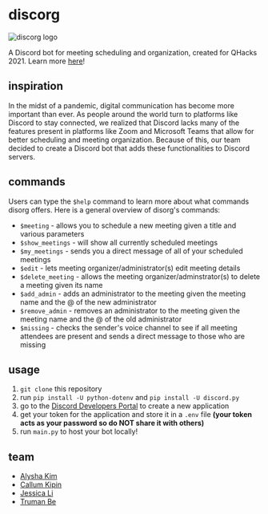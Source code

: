 # discorg
![discorg logo](icon.png)

A Discord bot for meeting scheduling and organization, created for QHacks 2021. Learn more [here](https://devpost.com/software/discord-scheduling-bot)!

## inspiration 
In the midst of a pandemic, digital communication has become more important than ever. As people around the world turn to platforms like Discord to stay connected, we realized that Discord lacks many of the features present in platforms like Zoom and Microsoft Teams that allow for better scheduling and meeting organization. Because of this, our team decided to create a Discord bot that adds these functionalities to Discord servers.  

## commands
Users can type the `$help` command to learn more about what commands disorg offers. Here is a general overview of disorg's commands:

* `$meeting` - allows you to schedule a new meeting given a title and various parameters
* `$show_meetings` - will show all currently scheduled meetings
* `$my_meetings` - sends you a direct message of all of your scheduled meetings
* `$edit` - lets meeting organizer/administrator(s) edit meeting details
* `$delete_meeting` - allows the meeting organizer/adminstrator(s) to delete a meeting given its name
* `$add_admin` - adds an administrator to the meeting given the meeting name and the @ of the new administrator
* `$remove_admin` - removes an administrator to the meeting given the meeting name and the @ of the old administrator 
* `$missing` - checks the sender's voice channel to see if all meeting attendees are present and sends a direct message to those who are missing

## usage
1. `git clone` this repository
2. run `pip install -U python-dotenv` and `pip install -U discord.py`
3. go to the [Discord Developers Portal](https://discord.com/developers/applications) to create a new application
4. get your token for the application and store it in a `.env` file **(your token acts as your password so do NOT share it with others)**
5. run `main.py` to host your bot locally!

## team
* [Alysha Kim](https://github.com/kimalysha93)
* [Callum Kipin](https://github.com/c-kip)
* [Jessica Li](https://github.com/jessicaa-li)
* [Truman Be](https://github.com/trumanbe01)
